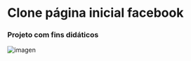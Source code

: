 # Clone página inicial facebook
### Projeto com fins didáticos
![imagen](https://github.com/cleidison1994/clone-projetc-facebook/blob/master/.github/clone-facebook.png)
